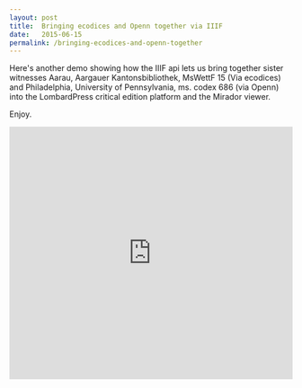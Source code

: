 ```yaml
---
layout: post
title:  Bringing ecodices and Openn together via IIIF
date:   2015-06-15
permalink: /bringing-ecodices-and-openn-together
---
```


Here's another demo showing how the IIIF api lets us bring together sister witnesses Aarau, Aargauer Kantonsbibliothek, MsWettF 15 (Via ecodices) and Philadelphia, University of Pennsylvania, ms. codex 686 (via Openn) into the LombardPress critical edition platform and the Mirador viewer.

Enjoy.

<iframe src="https://www.youtube.com/embed/LFUCHyyukX8" width="100%" height="450px" frameborder="0" allowfullscreen="allowfullscreen"></iframe>